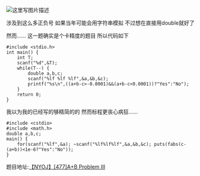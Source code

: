![这里写图片描述](http://img.blog.csdn.net/20160210012338508)

涉及到这么多正负号
如果当年可能会用字符串模拟
不过想在直接用double就好了

然而……
这一题确实是个卡精度的题目
所以代码如下

```
#include <stdio.h>
int main() {
	int T;
	scanf("%d",&T);
	while(T--) {
		double a,b,c;
		scanf("%lf %lf %lf",&a,&b,&c);
		printf("%s\n",((a+b-c>-0.0001)&&(a+b-c<0.0001))?"Yes":"No");
	}
	return 0;
}
```

我以为我的已经写的够精简的的
然而标程更丧心病狂……

```
#include <cstdio>
#include <math.h>
double a,b,c;
main() {
	for(scanf("%lf",&a); ~scanf("%lf%lf%lf",&a,&b,&c); puts(fabs(c-(a+b))<1e-6?"Yes":"No"));
}

```

题目地址:[【NYOJ】[477]A+B Problem III](http://acm.nyist.net/JudgeOnline/problem.php?pid=477)